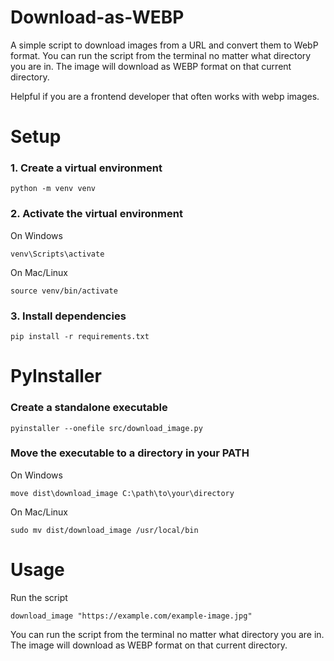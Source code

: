 # Download-as-WEBP

A simple script to download images from a URL and convert them to WebP format. You can run the script from the terminal no matter what directory you are in. The image will download as WEBP format on that current directory. 

Helpful if you are a frontend developer that often works with webp images.

# Setup

### 1. Create a virtual environment
```
python -m venv venv
```
### 2. Activate the virtual environment
On Windows
```
venv\Scripts\activate
```
On Mac/Linux
```
source venv/bin/activate
```
### 3. Install dependencies
```
pip install -r requirements.txt
```

# PyInstaller

### Create a standalone executable
```
pyinstaller --onefile src/download_image.py
```
### Move the executable to a directory in your PATH

On Windows
```
move dist\download_image C:\path\to\your\directory

```
On Mac/Linux
```
sudo mv dist/download_image /usr/local/bin
```

# Usage

Run the script
```
download_image "https://example.com/example-image.jpg"
```

You can run the script from the terminal no matter what directory you are in. The image will download as WEBP format on that current directory.